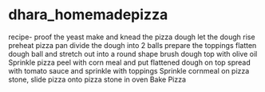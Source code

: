 # dhara_homemadepizza
recipe- 
proof the yeast
make and knead the pizza dough
let the dough rise
preheat pizza pan
divide the dough into 2 balls
prepare the toppings
flatten dough ball and stretch out into a round shape
brush dough top with olive oil
Sprinkle pizza peel with corn meal and put flattened dough on top
spread with tomato sauce and sprinkle with toppings
Sprinkle cornmeal on pizza stone, slide pizza onto pizza stone in oven
Bake Pizza
